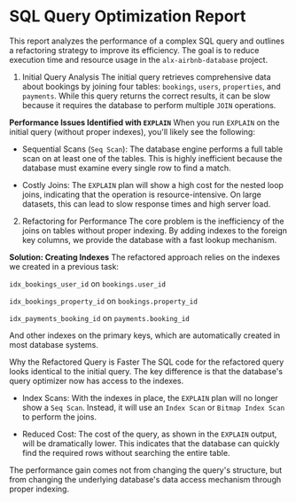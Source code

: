 # SQL Query Optimization Report

This report analyzes the performance of a complex SQL query and outlines a refactoring strategy to improve its efficiency. The goal is to reduce execution time and resource usage in the `alx-airbnb-database` project.

1. Initial Query Analysis
   The initial query retrieves comprehensive data about bookings by joining four tables: `bookings`, `users`, `properties`, and `payments`. While this query returns the correct results, it can be slow because it requires the database to perform multiple `JOIN` operations.

**Performance Issues Identified with `EXPLAIN`**
When you run `EXPLAIN` on the initial query (without proper indexes), you'll likely see the following:

- Sequential Scans (`Seq Scan`): The database engine performs a full table scan on at least one of the tables. This is highly inefficient because the database must examine every single row to find a match.

- Costly Joins: The `EXPLAIN` plan will show a high cost for the nested loop joins, indicating that the operation is resource-intensive. On large datasets, this can lead to slow response times and high server load.

2. Refactoring for Performance
   The core problem is the inefficiency of the joins on tables without proper indexing. By adding indexes to the foreign key columns, we provide the database with a fast lookup mechanism.

**Solution: Creating Indexes**
The refactored approach relies on the indexes we created in a previous task:

`idx_bookings_user_id` on `bookings.user_id`

`idx_bookings_property_id` on `bookings.property_id`

`idx_payments_booking_id` on `payments.booking_id`

And other indexes on the primary keys, which are automatically created in most database systems.

Why the Refactored Query is Faster
The SQL code for the refactored query looks identical to the initial query. The key difference is that the database's query optimizer now has access to the indexes.

- Index Scans: With the indexes in place, the `EXPLAIN` plan will no longer show a `Seq Scan`. Instead, it will use an `Index Scan` or `Bitmap Index Scan` to perform the joins.

- Reduced Cost: The cost of the query, as shown in the `EXPLAIN` output, will be dramatically lower. This indicates that the database can quickly find the required rows without searching the entire table.

The performance gain comes not from changing the query's structure, but from changing the underlying database's data access mechanism through proper indexing.
